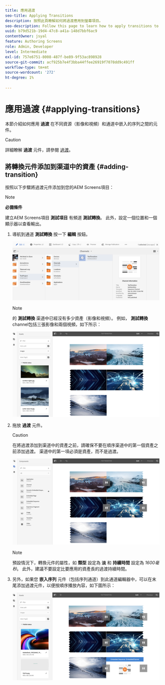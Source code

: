 ```yaml
---
title: 應用過渡
seo-title: Applying Transitions
description: 按照此頁瞭解如何將過渡應用到螢幕項目。
seo-description: Follow this page to learn how to apply transitions to your Screens projects.
uuid: b79d521b-19d4-47c8-a41a-148d7bbf6ac9
contentOwner: jsyal
feature: Authoring Screens
role: Admin, Developer
level: Intermediate
exl-id: 757e6751-8008-487f-be89-9f53ac898928
source-git-commit: acf925b7e4f3bba44ffee26919f7078dd9c491ff
workflow-type: tm+mt
source-wordcount: '272'
ht-degree: 1%

---
```


# 應用過渡 {#applying-transitions}

本節介紹如何應用 **過渡** 在不同資源（影像和視頻）和通道中嵌入的序列之間的元件。


>[!CAUTION]
>
>詳細瞭解 **過渡** 元件，請參閱 [過渡](adding-components-to-a-channel.md#transition)。

## 將轉換元件添加到渠道中的資產 {#adding-transition}

按照以下步驟將過渡元件添加到您的AEM Screens項目：

>[!NOTE]
>
>**必備條件**
>
>建立AEM Screens項目 **測試項目** 有頻道 **測試轉換**。 此外，設定一個位置和一個顯示器以查看輸出。

1. 導航到通道 **測試轉換** 按一下 **編輯** 按鈕。

   ![image1](assets/transitions1.png)

   >[!NOTE]
   >
   >的 **測試轉換** 渠道中已經沒有多少資產（影像和視頻）。 例如， **測試轉換** channel包括三張影像和兩個視頻，如下所示：

   ![image2](assets/transitions2.png)


1. 拖放 **過渡** 元件。
   >[!CAUTION]
   >
   >在將過渡添加到渠道中的資產之前，請確保不要在順序渠道中的第一個資產之前添加過渡。 渠道中的第一項必須是資產，而不是過渡。

   ![image3](assets/transitions3.png)

   >[!NOTE]
   >
   >預設情況下，轉換元件的屬性，如 **類型** 設定為 **淡** 和 **持續時間** 設定為 *1600毫秒*。  此外，建議不要設定比要應用的資產長的過渡持續時間。

1. 另外，如果您 **嵌入序列** 元件（包括序列通道）到此通道編輯器中，可以在末尾添加過渡元件，以便按順序播放內容，如下圖所示：

   ![image3](assets/transitions5.png)
